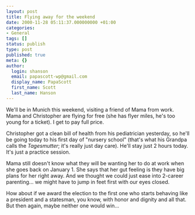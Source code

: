 ```yaml
---
layout: post
title: Flying away for the weekend
date: 2000-11-28 05:11:37.000000000 +01:00
categories:
- General
tags: []
status: publish
type: post
published: true
meta: {}
author:
  login: shanson
  email: papascott-wp@gmail.com
  display_name: PapaScott
  first_name: Scott
  last_name: Hanson
---
```

<p>We'll be in Munich this weekend, visiting a friend of Mama from work. Mama and Christopher are flying for free (she has flyer miles, he's too young for a ticket). I get to pay full price.</p>
<p>Christopher got a clean bill of health from his pediatrician yesterday, so he'll be going today to his first day of "nursery school" (that's what his Grandpa calls the <i>Tagesmutter</i>; it's really just day care). He'll stay just 2 hours today. It's just a practice session.</p>
<p>Mama still doesn't know what they will be wanting her to do at work when she goes back on January 1. She says that her gut feeling is they have big plans for her right away. And we thought we could just ease into 2-career parenting... we might have to jump in feet first with our eyes closed.</p>
<p>How about if we award the election to the first one who starts behaving like a president and a statesman, you know, with honor and dignity and all that. But then again, maybe neither one would win...</p>
